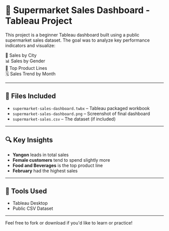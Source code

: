 # 🛒 Supermarket Sales Dashboard - Tableau Project

This project is a beginner Tableau dashboard built using a public supermarket sales dataset. The goal was to analyze key performance indicators and visualize:

📍 Sales by City  
📊 Sales by Gender  
🧺 Top Product Lines  
🗓️ Sales Trend by Month  

---

## 📁 Files Included

- `supermarket-sales-dashboard.twbx` – Tableau packaged workbook  
- `supermarket-sales-dashboard.png` – Screenshot of final dashboard  
- `supermarket-sales.csv` – The dataset (if included)

---

## 🔍 Key Insights

- **Yangon** leads in total sales
- **Female customers** tend to spend slightly more
- **Food and Beverages** is the top product line
- **February** had the highest sales

---

## 🚀 Tools Used

- Tableau Desktop  
- Public CSV Dataset

---

Feel free to fork or download if you'd like to learn or practice!

